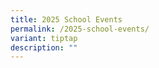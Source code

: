 ```yaml
---
title: 2025 School Events
permalink: /2025-school-events/
variant: tiptap
description: ""
---
```

<p></p>